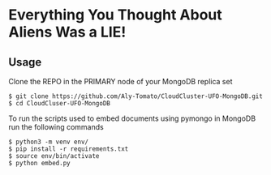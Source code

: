 # Everything You Thought About Aliens Was a LIE!

## Usage

Clone the REPO in the PRIMARY node of your MongoDB replica set
``` 
$ git clone https://github.com/Aly-Tomato/CloudCluster-UFO-MongoDB.git	
$ cd CloudCluser-UFO-MongoDB
```

To run the scripts used to embed documents using pymongo in MongoDB run the following commands
```
$ python3 -m venv env/
$ pip install -r requirements.txt
$ source env/bin/activate
$ python embed.py
```
